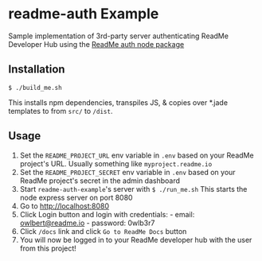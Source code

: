 # readme-auth Example
Sample implementation of 3rd-party server authenticating ReadMe Developer Hub using the 
[ReadMe auth node package](https://github.com/swarajban/readme-auth-dev)

## Installation
```
$ ./build_me.sh
```

This installs npm dependencies, transpiles JS, & copies over *.jade templates to from `src/` to `/dist`.

## Usage
  1. Set the `README_PROJECT_URL` env variable in `.env` based on your ReadMe project's URL. Usually something like `myproject.readme.io`
  1. Set the `README_PROJECT_SECRET` env variable in `.env` based on your ReadMe project's secret in the admin dashboard
  1. Start `readme-auth-example`'s server with
    ```
    $ ./run_me.sh
    ```
    This starts the node express server on port 8080
  1. Go to [http://localhost:8080](http://localhost:8080)
  1. Click Login button and login with credentials:
    - email: owlbert@readme.io
    - password: 0wlb3r7
  1. Click `/docs` link and click `Go to ReadMe Docs` button
  1. You will now be logged in to your ReadMe developer hub with the user from this project!
  
